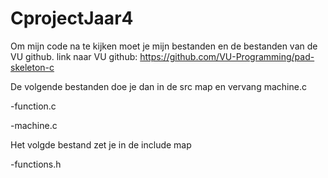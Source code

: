 # CprojectJaar4

Om mijn code na te kijken moet je mijn bestanden en de bestanden van de VU github.
link naar VU github: https://github.com/VU-Programming/pad-skeleton-c

De volgende bestanden doe je dan in de src map en vervang machine.c

-function.c

-machine.c

Het volgde bestand zet je in de include map

-functions.h

